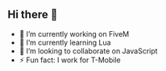 ## Hi there 👋

- 🔭 I’m currently working on FiveM
- 🌱 I’m currently learning Lua
- 👯 I’m looking to collaborate on JavaScript
- ⚡ Fun fact: I work for T-Mobile
<!--
**GravityhQ/GravityhQ** is a ✨ _special_ ✨ repository because its `README.md` (this file) appears on your GitHub profile.

Here are some ideas to get you started:

🔭 I’m currently working on FiveM...
🌱 I’m currently learning Lua...
👯 I’m looking to collaborate on JavaScript...
- 🤔 I’m looking for help with ...
- 💬 Ask me about ...
- 📫 How to reach me: ...
- 😄 Pronouns: ...
⚡ Fun fact: I work for T-Mobile...
-->
